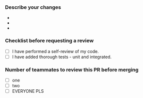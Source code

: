 ### Describe your changes
- 
- 
- 

### Checklist before requesting a review
- [ ] I have performed a self-review of my code.
- [ ] I have added thorough tests - unit and integrated.

### Number of teammates to review this PR before merging
- [ ] one 
- [ ] two 
- [ ] EVERYONE PLS
